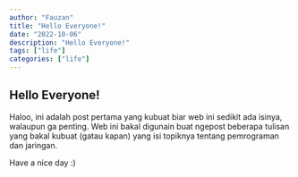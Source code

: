 ```yaml
---
author: "Fauzan"
title: "Hello Everyone!"
date: "2022-10-06"
description: "Hello Everyone!"
tags: ["life"]
categories: ["life"]
---
```


## Hello Everyone!

Haloo, ini adalah post pertama yang kubuat biar web ini sedikit ada isinya, walaupun ga penting.
Web ini bakal digunain buat ngepost beberapa tulisan yang bakal kubuat (gatau kapan) yang isi topiknya tentang pemrograman dan jaringan.

Have a nice day :)